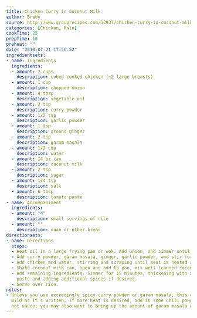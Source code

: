 ```yaml
---
title: Chicken Curry in Coconut Milk
author: Brady
source: http://www.grouprecipes.com/33937/chicken-curry-in-coconut-milk.html
categories: [Chicken, Main]
cookTime: 25
prepTime: 10
preheat: ""
date: "2010-07-21 17:56:52"
ingredientsets:
- name: Ingredients
  ingredients:
  - amount: 2 cups
    description: cubed cooked chicken (~2 large breasts)
  - amount: 1 cup
    description: chopped onion
  - amount: 4 tbsp
    description: vegetable oil
  - amount: 2 tsp
    description: curry powder
  - amount: 1/2 tsp
    description: garlic powder
  - amount: 1 tsp
    description: ground ginger
  - amount: 2 tsp
    description: garam masala
  - amount: 1/2 cup
    description: water
  - amount: 14 oz can
    description: coconut milk
  - amount: 2 tsp
    description: sugar
  - amount: 1/4 tsp
    description: salt
  - amount: 6 tbsp
    description: tomato paste
- name: Accompaniment
  ingredients:
  - amount: "4"
    description: small servings of rice
  - amount: ""
    description: naan or other bread
directionsets:
- name: Directions
  steps:
  - Heat oil in a large frying pan or wok. Add onion, and simmer until translucent.
  - Add curry powder, garam masala, ginger, garlic powder, and stir for one minute.
  - Add chicken and water, stirring and scraping until meat is heated and spices mixed.
  - Shake coconut milk can, open and add to pan, mix well (canned coconut milk separates).
  - Add remaining ingredients. Simmer for 15 minutes, thickening with additional tomato
    paste and adding additional spices if desired.
  - Serve over rice.
notes:
- Unless you use exceedingly spicy curry powder or garam masala, this curry is very
  mild as it's written. If more heat is desired, add in some chili powder or a nice
  hot sauce; you may also want to bring up the amount of garam masala and curry powder.
---
```


